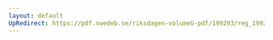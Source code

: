 ```yaml
---
layout: default
UpRedirect: https://pdf.swedeb.se/riksdagen-volumeG-pdf/199293/reg_199293/reg_199293_0090.pdf
---
```

